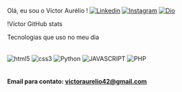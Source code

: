 Olá, eu sou o Víctor Aurélio !
[![Linkedin](https://img.shields.io/badge/LinkedIn-0077B5?style=for-the-badge&logo=linkedin&logoColor=white)](https://www.linkedin.com/in/víctor-aurélio-299a9a25a/)
[![Instagram](https://img.shields.io/badge/Instagram-E4405F?style=for-the-badge&logo=instagram&logoColor=white)](https://www.instagram.com/victor_aureelio08/)
[![Dio](https://img.shields.io/badge/Dio-ededed?style=for-the-badge&logo=dio&logoColor=black)](https://web.dio.me/users/victoraurelio42?tab=achievements)

!Víctor GitHub stats

Tecnologias que uso no meu dia
<div style="display: inline_block"><br/>
    <img align="center" alt="html5" src="https://img.shields.io/badge/HTML5-E34F26?style=for-the-badge&logo=html5&logoColor=white" />
    <img align="center" alt="css3" src="https://img.shields.io/badge/CSS3-1572B6?style=for-the-badge&logo=css3&logoColor=white" />
    <img align="center" alt="Python" src="https://img.shields.io/badge/Python-1d44b8?style=for-the-badge&logo=Python&logoColor=yellow" />
    <img align="center" alt="JAVASCRIPT" src="https://img.shields.io/badge/Java-323330?style=for-the-badge&logo=Java&logoColor=F7DF1E" />
    <img align="center" alt="PHP" src="https://img.shields.io/badge/PHP-777BB4?style=for-the-badge&logo=php&logoColor=white" />
</div><br/>

#### Email para contato: victoraurelio42@gmail.com

